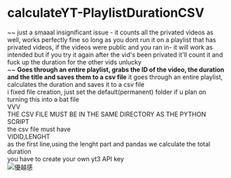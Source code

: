 # calculateYT-PlaylistDurationCSV<br />
~~ just a smaaal insignificant issue - it counts all the privated videos as well, works perfectly fine so long as you dont run it on a playlist that has privated videos, if the videos were public and you ran in- it will work as intended but if you try it again after the vid's been privated it'll count it and fuck up the duration for the other vids unlucky<br />~~ 
<b>Goes through an entire playlist, grabs the ID of the video, the duration and the title and saves them to a csv file</b>
it goes through an entire playlist, calculates the duration and saves it to a csv file<br />
i fixed file creation, just set the default(permanent) folder if u plan on turning this into a bat file <br />
VVV<br />
THE CSV FILE MUST BE IN THE SAME DIRECTORY AS THE PYTHON SCRIPT<br />
the csv file must have<br /> VIDID,LENGHT<br />
as the first line,using the lenght part and pandas we calculate the total duration<br />
you have to create your own yt3 API key<br />
![優越感](https://user-images.githubusercontent.com/91748572/147839314-b95013ff-46af-4188-b600-cbb68c2ee6d0.PNG)
